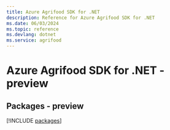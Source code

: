 ```yaml
---
title: Azure Agrifood SDK for .NET
description: Reference for Azure Agrifood SDK for .NET
ms.date: 06/03/2024
ms.topic: reference
ms.devlang: dotnet
ms.service: agrifood
---
```

# Azure Agrifood SDK for .NET - preview
## Packages - preview
[!INCLUDE [packages](agrifood-index.md)]